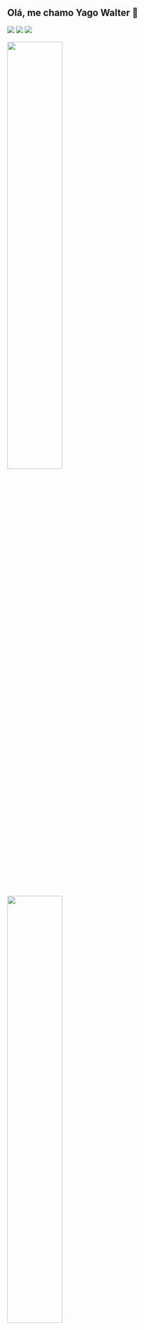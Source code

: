 ## Olá, me chamo Yago Walter 👋

<div> 
  <a href="https://www.instagram.com/_yagowalter" target="_blank"><img src="https://img.shields.io/badge/-Instagram-%23E4405F?style=for-the-badge&logo=instagram&logoColor=white" target="_blank"></a>
  <a href = "mailto:yago.walter_7@hotmail.com"><img src="https://img.shields.io/badge/-Gmail-%23333?style=for-the-badge&logo=gmail&logoColor=white" target="_blank"></a>
  <a href="https://www.linkedin.com/in/yago-walter-91ba7621a" target="_blank"><img src="https://img.shields.io/badge/-LinkedIn-%230077B5?style=for-the-badge&logo=linkedin&logoColor=white" target="_blank"></a> 
  
</div>
<br>

<img width="50%" src="https://github-readme-stats.vercel.app/api?username=yagowalter&&theme=tokyonight&hide=contribs,prs&show_icons=true">
<br>

<img width="50%" src="https://github-readme-stats.vercel.app/api/top-langs/?username=yagowalter&hide=jupyter%20notebook,cmake,c%2B%2B&langs_count=7&layout=donut">

## Tecnologias usadas no meu dia

<div style=display: inline_block"><br>
  <img align="center" alt="Yago-Dart" src="https://img.shields.io/badge/Dart-0175C2?style=for-the-badge&logo=dart&logoColor=white"/>
  <img align="center" alt="Yago-Flutter" src="https://img.shields.io/badge/Flutter-02569B?style=for-the-badge&logo=flutter&logoColor=white"/>
  <img align="center" alt="Yago-Flutter" src="https://img.shields.io/badge/CSS3-1572B6?style=for-the-badge&logo=css3&logoColor=white"/>
  <img align="center" alt="Yago-Flutter" src="https://img.shields.io/badge/HTML5-E34F26?style=for-the-badge&logo=html5&logoColor=white" />
  <img align="center" alt="Yago-Flutter" src="https://img.shields.io/badge/JavaScript-F7DF1E?style=for-the-badge&logo=javascript&logoColor=black" />
</div>

##
Sou um estudante de Ciência da Computação no último período e tenho uma paixão especial pelo Flutter, mas adoro Front-End , no geral!




          
          
          
  




       
          
          
        
          




